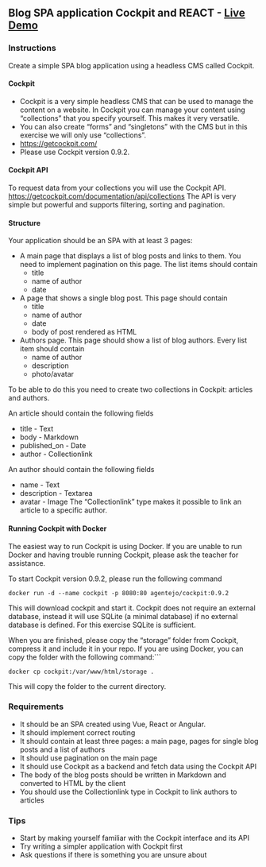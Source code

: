 ## Blog SPA application Cockpit and REACT - [Live Demo]( https://truptigaonkar.github.io/mandatory-cms1/)
### Instructions

Create a simple SPA blog application using a headless CMS called Cockpit. 
 
#### Cockpit
* Cockpit is a very simple headless CMS that can be used to manage the content on a website. In Cockpit you can manage your content using “collections” that you specify yourself. This makes it very versatile.
* You can also create “forms” and “singletons” with the CMS but in this exercise we will only use “collections”.
* https://getcockpit.com/
* Please use Cockpit version 0.9.2.

#### Cockpit API
To request data from your collections you will use the Cockpit API. https://getcockpit.com/documentation/api/collections
The API is very simple but powerful and supports filtering, sorting and pagination.

#### Structure
Your application should be an SPA with at least 3 pages:

* A main page that displays a list of blog posts and links to them. You need to implement pagination on this page. The list items should contain
  * title
  * name of author
  * date
* A page that shows a single blog post. This page should contain
  * title
  * name of author
  * date
  * body of post rendered as HTML
* Authors page. This page should show a list of blog authors. Every list item should contain
  * name of author
  * description
  * photo/avatar

To be able to do this you need to create two collections in Cockpit: articles and authors.

An article should contain the following fields
* title - Text
* body - Markdown
* published_on - Date
* author - Collectionlink

An author should contain the following fields
* name - Text
* description - Textarea
* avatar - Image
The “Collectionlink” type makes it possible to link an article to a specific author.

#### Running Cockpit with Docker

The easiest way to run Cockpit is using Docker.
If you are unable to run Docker and having trouble running Cockpit, please ask the teacher for assistance.

To start Cockpit version 0.9.2, please run the following command
```
docker run -d --name cockpit -p 8080:80 agentejo/cockpit:0.9.2
```
This will download cockpit and start it. Cockpit does not require an external database, instead it will use SQLite (a minimal database) if no external database is defined. For this exercise SQLite is sufficient.

When you are finished, please copy the “storage” folder from Cockpit, compress it and include it in your repo.
If you are using Docker, you can copy the folder with the following command:```
```
docker cp cockpit:/var/www/html/storage .
```
This will copy the folder to the current directory.


### Requirements
* It should be an SPA created using Vue, React or Angular.
* It should implement correct routing
* It should contain at least three pages: a main page, pages for single blog posts and a list of authors
* It should use pagination on the main page
* It should use Cockpit as a backend and fetch data using the Cockpit API
* The body of the blog posts should be written in Markdown and converted to HTML by the client
* You should use the Collectionlink type in Cockpit to link authors to articles

### Tips
* Start by making yourself familiar with the Cockpit interface and its API
* Try writing a simpler application with Cockpit first
* Ask questions if there is something you are unsure about


